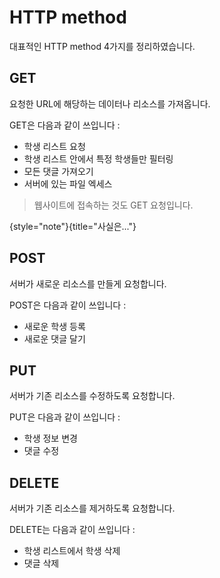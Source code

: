 # HTTP method

대표적인 HTTP method 4가지를 정리하였습니다.

## GET
요청한 URL에 해당하는 데이터나 리소스를 가져옵니다.

GET은 다음과 같이 쓰입니다 :
- 학생 리스트 요청
- 학생 리스트 안에서 특정 학생들만 필터링
- 모든 댓글 가져오기
- 서버에 있는 파일 엑세스

> 웹사이트에 접속하는 것도 GET 요청입니다.

{style="note"}{title="사실은..."}

## POST
서버가 새로운 리소스를 만들게 요청합니다.

POST은 다음과 같이 쓰입니다 :
- 새로운 학생 등록
- 새로운 댓글 달기

## PUT
서버가 기존 리소스를 수정하도록 요청합니다.

PUT은 다음과 같이 쓰입니다 :
- 학생 정보 변경
- 댓글 수정

## DELETE
서버가 기존 리소스를 제거하도록 요청합니다.

DELETE는 다음과 같이 쓰입니다 :
- 학생 리스트에서 학생 삭제
- 댓글 삭제
